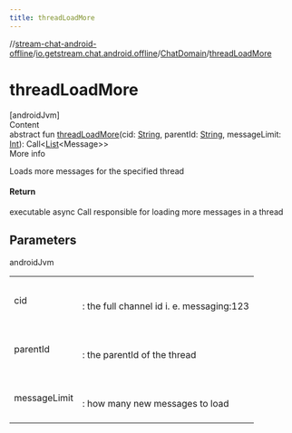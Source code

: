 ```yaml
---
title: threadLoadMore
---
```

//[stream-chat-android-offline](../../../index.md)/[io.getstream.chat.android.offline](../index.md)/[ChatDomain](index.md)/[threadLoadMore](threadLoadMore.md)



# threadLoadMore  
[androidJvm]  
Content  
abstract fun [threadLoadMore](threadLoadMore.md)(cid: [String](https://kotlinlang.org/api/latest/jvm/stdlib/kotlin/-string/index.html), parentId: [String](https://kotlinlang.org/api/latest/jvm/stdlib/kotlin/-string/index.html), messageLimit: [Int](https://kotlinlang.org/api/latest/jvm/stdlib/kotlin/-int/index.html)): Call&lt;[List](https://kotlinlang.org/api/latest/jvm/stdlib/kotlin.collections/-list/index.html)&lt;Message&gt;&gt;  
More info  


Loads more messages for the specified thread



#### Return  


executable async Call responsible for loading more messages in a thread



## Parameters  
  
androidJvm  
  
| | |
|---|---|
| <a name="io.getstream.chat.android.offline/ChatDomain/threadLoadMore/#kotlin.String#kotlin.String#kotlin.Int/PointingToDeclaration/"></a>cid| <a name="io.getstream.chat.android.offline/ChatDomain/threadLoadMore/#kotlin.String#kotlin.String#kotlin.Int/PointingToDeclaration/"></a><br/><br/>: the full channel id i. e. messaging:123<br/><br/>|
| <a name="io.getstream.chat.android.offline/ChatDomain/threadLoadMore/#kotlin.String#kotlin.String#kotlin.Int/PointingToDeclaration/"></a>parentId| <a name="io.getstream.chat.android.offline/ChatDomain/threadLoadMore/#kotlin.String#kotlin.String#kotlin.Int/PointingToDeclaration/"></a><br/><br/>: the parentId of the thread<br/><br/>|
| <a name="io.getstream.chat.android.offline/ChatDomain/threadLoadMore/#kotlin.String#kotlin.String#kotlin.Int/PointingToDeclaration/"></a>messageLimit| <a name="io.getstream.chat.android.offline/ChatDomain/threadLoadMore/#kotlin.String#kotlin.String#kotlin.Int/PointingToDeclaration/"></a><br/><br/>: how many new messages to load<br/><br/>|
  
  



